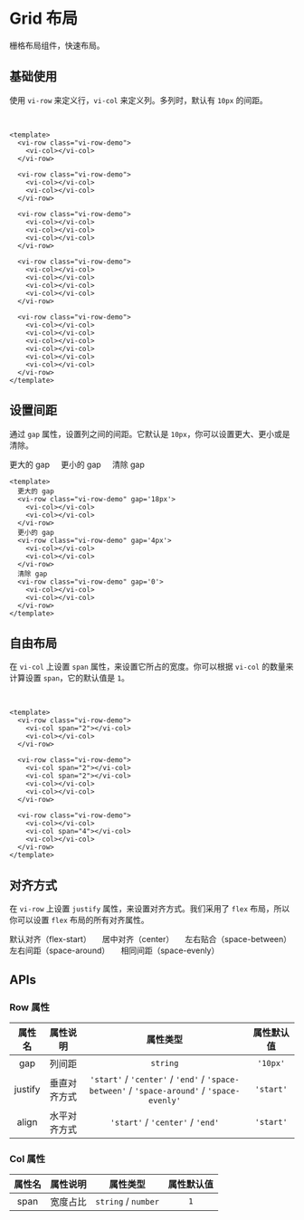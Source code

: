 <style lang="scss">
.vi-row-demo {
  padding: 8px;
  background-color: var(--doc-shadow-color);
  border-radius: var(--vi-base-radius);
  &:not(:last-child) { margin-bottom: 18px; }
  .vi-col {
    height: 28px;
    border-radius: var(--vi-base-radius);
    background-color: var(--vi-color-primary);
    &:nth-child(even) { background-color: violet; }
    &.justify { flex: 0 0 100px; }
  }
}
</style>

# Grid 布局

栅格布局组件，快速布局。

## 基础使用

使用 `vi-row` 来定义行，`vi-col` 来定义列。多列时，默认有 `10px` 的间距。

<div class="examples">
  <vi-row class="vi-row-demo">
    <vi-col></vi-col>
  </vi-row>

  <vi-row class="vi-row-demo">
    <vi-col></vi-col>
    <vi-col></vi-col>
  </vi-row>

  <vi-row class="vi-row-demo">
    <vi-col></vi-col>
    <vi-col></vi-col>
    <vi-col></vi-col>
  </vi-row>

  <vi-row class="vi-row-demo">
    <vi-col></vi-col>
    <vi-col></vi-col>
    <vi-col></vi-col>
    <vi-col></vi-col>
  </vi-row>

  <vi-row class="vi-row-demo">
    <vi-col></vi-col>
    <vi-col></vi-col>
    <vi-col></vi-col>
    <vi-col></vi-col>
    <vi-col></vi-col>
    <vi-col></vi-col>
  </vi-row>
</div>

```vue
<template>
  <vi-row class="vi-row-demo">
    <vi-col></vi-col>
  </vi-row>

  <vi-row class="vi-row-demo">
    <vi-col></vi-col>
    <vi-col></vi-col>
  </vi-row>

  <vi-row class="vi-row-demo">
    <vi-col></vi-col>
    <vi-col></vi-col>
    <vi-col></vi-col>
  </vi-row>

  <vi-row class="vi-row-demo">
    <vi-col></vi-col>
    <vi-col></vi-col>
    <vi-col></vi-col>
    <vi-col></vi-col>
  </vi-row>

  <vi-row class="vi-row-demo">
    <vi-col></vi-col>
    <vi-col></vi-col>
    <vi-col></vi-col>
    <vi-col></vi-col>
    <vi-col></vi-col>
    <vi-col></vi-col>
  </vi-row>
</template>
```

## 设置间距

通过 `gap` 属性，设置列之间的间距。它默认是 `10px`，你可以设置更大、更小或是清除。

<div class="examples">
  更大的 gap
  <vi-row class="vi-row-demo" gap='28px'>
    <vi-col></vi-col>
    <vi-col></vi-col>
  </vi-row>
  更小的 gap
  <vi-row class="vi-row-demo" gap='4px'>
    <vi-col></vi-col>
    <vi-col></vi-col>
  </vi-row>
  清除 gap
  <vi-row class="vi-row-demo" gap='0'>
    <vi-col></vi-col>
    <vi-col></vi-col>
  </vi-row>
</div>

```vue
<template>
  更大的 gap
  <vi-row class="vi-row-demo" gap='18px'>
    <vi-col></vi-col>
    <vi-col></vi-col>
  </vi-row>
  更小的 gap
  <vi-row class="vi-row-demo" gap='4px'>
    <vi-col></vi-col>
    <vi-col></vi-col>
  </vi-row>
  清除 gap
  <vi-row class="vi-row-demo" gap='0'>
    <vi-col></vi-col>
    <vi-col></vi-col>
  </vi-row>
</template>
```

## 自由布局

在 `vi-col` 上设置 `span` 属性，来设置它所占的宽度。你可以根据 `vi-col` 的数量来计算设置 `span`，它的默认值是 `1`。

<div class="examples">
  <vi-row class="vi-row-demo">
    <vi-col span="2"></vi-col>
    <vi-col></vi-col>
  </vi-row>

  <vi-row class="vi-row-demo">
    <vi-col span="2"></vi-col>
    <vi-col span="2"></vi-col>
    <vi-col></vi-col>
    <vi-col></vi-col>
  </vi-row>

  <vi-row class="vi-row-demo">
    <vi-col></vi-col>
    <vi-col span="4"></vi-col>
    <vi-col></vi-col>
  </vi-row>
</div>

```vue
<template>
  <vi-row class="vi-row-demo">
    <vi-col span="2"></vi-col>
    <vi-col></vi-col>
  </vi-row>

  <vi-row class="vi-row-demo">
    <vi-col span="2"></vi-col>
    <vi-col span="2"></vi-col>
    <vi-col></vi-col>
    <vi-col></vi-col>
  </vi-row>

  <vi-row class="vi-row-demo">
    <vi-col></vi-col>
    <vi-col span="4"></vi-col>
    <vi-col></vi-col>
  </vi-row>
</template>
```

## 对齐方式

在 `vi-row` 上设置 `justify` 属性，来设置对齐方式。我们采用了 `flex` 布局，所以你可以设置 `flex` 布局的所有对齐属性。

<div class="examples">
  默认对齐（flex-start）
  <vi-row class="vi-row-demo">
    <vi-col class="justify"></vi-col>
    <vi-col class="justify"></vi-col>
    <vi-col class="justify"></vi-col>
  </vi-row>
  居中对齐（center）
  <vi-row class="vi-row-demo" justify="center">
    <vi-col class="justify"></vi-col>
    <vi-col class="justify"></vi-col>
    <vi-col class="justify"></vi-col>
  </vi-row>
  左右贴合（space-between）
  <vi-row class="vi-row-demo" justify="space-between">
    <vi-col class="justify"></vi-col>
    <vi-col class="justify"></vi-col>
    <vi-col class="justify"></vi-col>
  </vi-row>
  左右间距（space-around）
  <vi-row class="vi-row-demo" justify="space-around">
    <vi-col class="justify"></vi-col>
    <vi-col class="justify"></vi-col>
    <vi-col class="justify"></vi-col>
  </vi-row>
  相同间距（space-evenly）
  <vi-row class="vi-row-demo" justify="space-evenly">
    <vi-col class="justify"></vi-col>
    <vi-col class="justify"></vi-col>
    <vi-col class="justify"></vi-col>
  </vi-row>
</div>

## APIs

### Row 属性

| 属性名 | 属性说明 | 属性类型 | 属性默认值 |
| :---: | :---: | :---: | :---: |
| gap | 列间距 | `string` | `'10px'` |
| justify | 垂直对齐方式 | `'start'` / `'center'` / `'end'` / `'space-between'` / `'space-around'` / `'space-evenly'` | `'start'` |
| align | 水平对齐方式 | `'start'` / `'center'` / `'end'` | `'start'` |

### Col 属性

| 属性名 | 属性说明 | 属性类型 | 属性默认值 |
| :---: | :---: | :---: | :---: |
| span | 宽度占比 | `string` / `number` | `1` |
